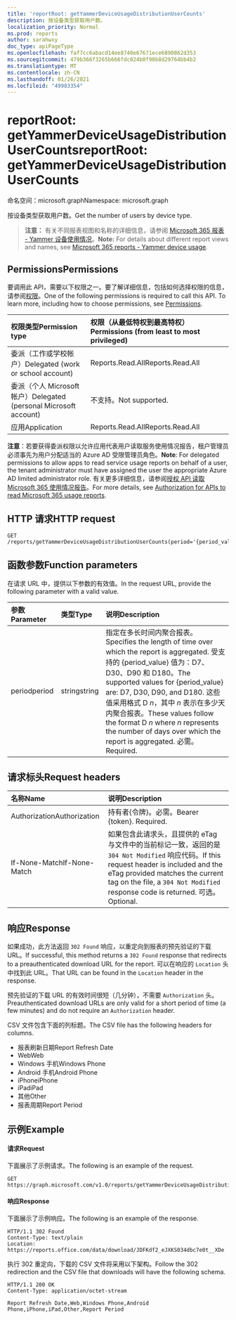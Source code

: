 ```yaml
---
title: 'reportRoot: getYammerDeviceUsageDistributionUserCounts'
description: 按设备类型获取用户数。
localization_priority: Normal
ms.prod: reports
author: sarahwxy
doc_type: apiPageType
ms.openlocfilehash: faf7cc6abacd14ee8740e67671ece6890862d353
ms.sourcegitcommit: 479b366f3265b666fdc024b0f90b8d29764bb4b2
ms.translationtype: MT
ms.contentlocale: zh-CN
ms.lasthandoff: 01/26/2021
ms.locfileid: "49983354"
---
```

# <a name="reportroot-getyammerdeviceusagedistributionusercounts"></a><span data-ttu-id="46981-103">reportRoot: getYammerDeviceUsageDistributionUserCounts</span><span class="sxs-lookup"><span data-stu-id="46981-103">reportRoot: getYammerDeviceUsageDistributionUserCounts</span></span>

<span data-ttu-id="46981-104">命名空间：microsoft.graph</span><span class="sxs-lookup"><span data-stu-id="46981-104">Namespace: microsoft.graph</span></span>

<span data-ttu-id="46981-105">按设备类型获取用户数。</span><span class="sxs-lookup"><span data-stu-id="46981-105">Get the number of users by device type.</span></span>

> <span data-ttu-id="46981-106">**注意：** 有关不同报表视图和名称的详细信息，请参阅 [Microsoft 365 报表 - Yammer 设备使用情况](https://support.office.com/client/Yammer-device-usage-b793ffdd-effa-43d0-849a-b1ca2e899f38)。</span><span class="sxs-lookup"><span data-stu-id="46981-106">**Note:** For details about different report views and names, see [Microsoft 365 reports - Yammer device usage](https://support.office.com/client/Yammer-device-usage-b793ffdd-effa-43d0-849a-b1ca2e899f38).</span></span>

## <a name="permissions"></a><span data-ttu-id="46981-107">Permissions</span><span class="sxs-lookup"><span data-stu-id="46981-107">Permissions</span></span>

<span data-ttu-id="46981-p101">要调用此 API，需要以下权限之一。要了解详细信息，包括如何选择权限的信息，请参阅[权限](/graph/permissions-reference)。</span><span class="sxs-lookup"><span data-stu-id="46981-p101">One of the following permissions is required to call this API. To learn more, including how to choose permissions, see [Permissions](/graph/permissions-reference).</span></span>

| <span data-ttu-id="46981-110">权限类型</span><span class="sxs-lookup"><span data-stu-id="46981-110">Permission type</span></span>                        | <span data-ttu-id="46981-111">权限（从最低特权到最高特权）</span><span class="sxs-lookup"><span data-stu-id="46981-111">Permissions (from least to most privileged)</span></span> |
| :------------------------------------- | :--------------------------------------- |
| <span data-ttu-id="46981-112">委派（工作或学校帐户）</span><span class="sxs-lookup"><span data-stu-id="46981-112">Delegated (work or school account)</span></span>     | <span data-ttu-id="46981-113">Reports.Read.All</span><span class="sxs-lookup"><span data-stu-id="46981-113">Reports.Read.All</span></span>                         |
| <span data-ttu-id="46981-114">委派（个人 Microsoft 帐户）</span><span class="sxs-lookup"><span data-stu-id="46981-114">Delegated (personal Microsoft account)</span></span> | <span data-ttu-id="46981-115">不支持。</span><span class="sxs-lookup"><span data-stu-id="46981-115">Not supported.</span></span>                           |
| <span data-ttu-id="46981-116">应用</span><span class="sxs-lookup"><span data-stu-id="46981-116">Application</span></span>                            | <span data-ttu-id="46981-117">Reports.Read.All</span><span class="sxs-lookup"><span data-stu-id="46981-117">Reports.Read.All</span></span>                         |

<span data-ttu-id="46981-118">**注意**：若要获得委派权限以允许应用代表用户读取服务使用情况报告，租户管理员必须事先为用户分配适当的 Azure AD 受限管理员角色。</span><span class="sxs-lookup"><span data-stu-id="46981-118">**Note**: For delegated permissions to allow apps to read service usage reports on behalf of a user, the tenant administrator must have assigned the user the appropriate Azure AD limited administrator role.</span></span> <span data-ttu-id="46981-119">有关更多详细信息，请参阅[授权 API 读取 Microsoft 365 使用情况报告](/graph/reportroot-authorization)。</span><span class="sxs-lookup"><span data-stu-id="46981-119">For more details, see [Authorization for APIs to read Microsoft 365 usage reports](/graph/reportroot-authorization).</span></span>

## <a name="http-request"></a><span data-ttu-id="46981-120">HTTP 请求</span><span class="sxs-lookup"><span data-stu-id="46981-120">HTTP request</span></span>


<!-- { "blockType": "ignored" } --> 

```http
GET /reports/getYammerDeviceUsageDistributionUserCounts(period='{period_value}')
```

## <a name="function-parameters"></a><span data-ttu-id="46981-121">函数参数</span><span class="sxs-lookup"><span data-stu-id="46981-121">Function parameters</span></span>

<span data-ttu-id="46981-122">在请求 URL 中，提供以下参数的有效值。</span><span class="sxs-lookup"><span data-stu-id="46981-122">In the request URL, provide the following parameter with a valid value.</span></span>

| <span data-ttu-id="46981-123">参数</span><span class="sxs-lookup"><span data-stu-id="46981-123">Parameter</span></span> | <span data-ttu-id="46981-124">类型</span><span class="sxs-lookup"><span data-stu-id="46981-124">Type</span></span>   | <span data-ttu-id="46981-125">说明</span><span class="sxs-lookup"><span data-stu-id="46981-125">Description</span></span>                              |
| :-------- | :----- | :--------------------------------------- |
| <span data-ttu-id="46981-126">period</span><span class="sxs-lookup"><span data-stu-id="46981-126">period</span></span>    | <span data-ttu-id="46981-127">string</span><span class="sxs-lookup"><span data-stu-id="46981-127">string</span></span> | <span data-ttu-id="46981-128">指定在多长时间内聚合报表。</span><span class="sxs-lookup"><span data-stu-id="46981-128">Specifies the length of time over which the report is aggregated.</span></span> <span data-ttu-id="46981-129">受支持的 {period_value} 值为：D7、D30、D90 和 D180。</span><span class="sxs-lookup"><span data-stu-id="46981-129">The supported values for {period_value} are: D7, D30, D90, and D180.</span></span> <span data-ttu-id="46981-130">这些值采用格式 D *n*，其中 *n* 表示在多少天内聚合报表。</span><span class="sxs-lookup"><span data-stu-id="46981-130">These values follow the format D *n* where *n* represents the number of days over which the report is aggregated.</span></span> <span data-ttu-id="46981-131">必需。</span><span class="sxs-lookup"><span data-stu-id="46981-131">Required.</span></span> |

## <a name="request-headers"></a><span data-ttu-id="46981-132">请求标头</span><span class="sxs-lookup"><span data-stu-id="46981-132">Request headers</span></span>

| <span data-ttu-id="46981-133">名称</span><span class="sxs-lookup"><span data-stu-id="46981-133">Name</span></span>          | <span data-ttu-id="46981-134">说明</span><span class="sxs-lookup"><span data-stu-id="46981-134">Description</span></span>                              |
| :------------ | :--------------------------------------- |
| <span data-ttu-id="46981-135">Authorization</span><span class="sxs-lookup"><span data-stu-id="46981-135">Authorization</span></span> | <span data-ttu-id="46981-p104">持有者{令牌}。必需。</span><span class="sxs-lookup"><span data-stu-id="46981-p104">Bearer {token}. Required.</span></span>                |
| <span data-ttu-id="46981-138">If-None-Match</span><span class="sxs-lookup"><span data-stu-id="46981-138">If-None-Match</span></span> | <span data-ttu-id="46981-139">如果包含此请求头，且提供的 eTag 与文件中的当前标记一致，返回的是 `304 Not Modified` 响应代码。</span><span class="sxs-lookup"><span data-stu-id="46981-139">If this request header is included and the eTag provided matches the current tag on the file, a `304 Not Modified` response code is returned.</span></span> <span data-ttu-id="46981-140">可选。</span><span class="sxs-lookup"><span data-stu-id="46981-140">Optional.</span></span> |

## <a name="response"></a><span data-ttu-id="46981-141">响应</span><span class="sxs-lookup"><span data-stu-id="46981-141">Response</span></span>

<span data-ttu-id="46981-142">如果成功，此方法返回 `302 Found` 响应，以重定向到报表的预先验证的下载 URL。</span><span class="sxs-lookup"><span data-stu-id="46981-142">If successful, this method returns a `302 Found` response that redirects to a preauthenticated download URL for the report.</span></span> <span data-ttu-id="46981-143">可以在响应的 `Location` 头中找到此 URL。</span><span class="sxs-lookup"><span data-stu-id="46981-143">That URL can be found in the `Location` header in the response.</span></span>

<span data-ttu-id="46981-144">预先验证的下载 URL 的有效时间很短（几分钟），不需要 `Authorization` 头。</span><span class="sxs-lookup"><span data-stu-id="46981-144">Preauthenticated download URLs are only valid for a short period of time (a few minutes) and do not require an `Authorization` header.</span></span>

<span data-ttu-id="46981-145">CSV 文件包含下面的列标题。</span><span class="sxs-lookup"><span data-stu-id="46981-145">The CSV file has the following headers for columns.</span></span>

- <span data-ttu-id="46981-146">报表刷新日期</span><span class="sxs-lookup"><span data-stu-id="46981-146">Report Refresh Date</span></span>
- <span data-ttu-id="46981-147">Web</span><span class="sxs-lookup"><span data-stu-id="46981-147">Web</span></span>
- <span data-ttu-id="46981-148">Windows 手机</span><span class="sxs-lookup"><span data-stu-id="46981-148">Windows Phone</span></span>
- <span data-ttu-id="46981-149">Android 手机</span><span class="sxs-lookup"><span data-stu-id="46981-149">Android Phone</span></span>
- <span data-ttu-id="46981-150">iPhone</span><span class="sxs-lookup"><span data-stu-id="46981-150">iPhone</span></span>
- <span data-ttu-id="46981-151">iPad</span><span class="sxs-lookup"><span data-stu-id="46981-151">iPad</span></span>
- <span data-ttu-id="46981-152">其他</span><span class="sxs-lookup"><span data-stu-id="46981-152">Other</span></span>
- <span data-ttu-id="46981-153">报表周期</span><span class="sxs-lookup"><span data-stu-id="46981-153">Report Period</span></span>

## <a name="example"></a><span data-ttu-id="46981-154">示例</span><span class="sxs-lookup"><span data-stu-id="46981-154">Example</span></span>

#### <a name="request"></a><span data-ttu-id="46981-155">请求</span><span class="sxs-lookup"><span data-stu-id="46981-155">Request</span></span>

<span data-ttu-id="46981-156">下面展示了示例请求。</span><span class="sxs-lookup"><span data-stu-id="46981-156">The following is an example of the request.</span></span>


<!--{
  "blockType": "ignored",
  "isComposable": true,
  "name": "reportroot_getyammerdeviceusagedistributionusercounts"
}-->

```msgraph-interactive
GET https://graph.microsoft.com/v1.0/reports/getYammerDeviceUsageDistributionUserCounts(period='D7')
```


#### <a name="response"></a><span data-ttu-id="46981-157">响应</span><span class="sxs-lookup"><span data-stu-id="46981-157">Response</span></span>

<span data-ttu-id="46981-158">下面展示了示例响应。</span><span class="sxs-lookup"><span data-stu-id="46981-158">The following is an example of the response.</span></span>

<!-- {
  "blockType": "response",
  "truncated": true,
  "@odata.type": "microsoft.graph.report"
} -->

```http
HTTP/1.1 302 Found
Content-Type: text/plain
Location: https://reports.office.com/data/download/JDFKdf2_eJXKS034dbc7e0t__XDe
```

<span data-ttu-id="46981-159">执行 302 重定向，下载的 CSV 文件将采用以下架构。</span><span class="sxs-lookup"><span data-stu-id="46981-159">Follow the 302 redirection and the CSV file that downloads will have the following schema.</span></span>

<!-- { "blockType": "ignored" } --> 

```http
HTTP/1.1 200 OK
Content-Type: application/octet-stream

Report Refresh Date,Web,Windows Phone,Android Phone,iPhone,iPad,Other,Report Period
```
<!-- uuid: 8fcb5dbc-d5aa-4681-8e31-b001d5168d79 
2015-10-25 14:57:30 UTC -->
<!-- {
  "type": "#page.annotation",
  "description": "Example",
  "keywords": "",
  "section": "documentation",
  "tocPath": "",
  "suppressions": [
  ]
}-->

